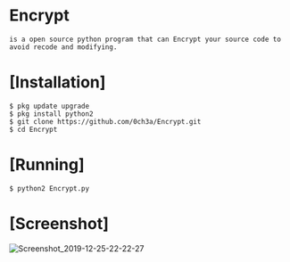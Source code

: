 # Encrypt
```
is a open source python program that can Encrypt your source code to avoid recode and modifying.
```
# [Installation]
```
$ pkg update upgrade
$ pkg install python2
$ git clone https://github.com/0ch3a/Encrypt.git
$ cd Encrypt
```
# [Running]
```
$ python2 Encrypt.py
```
# [Screenshot]
![Screenshot_2019-12-25-22-22-27](https://user-images.githubusercontent.com/55625917/71447051-1c685080-2765-11ea-830b-9e42b6a118d6.png)
